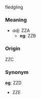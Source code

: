 fledgling
### Meaning
+ _adj_: ZZA
    + __eg__: ZZB

### Origin

ZZC

### Synonym

__eg__: ZZD

+ ZZE


